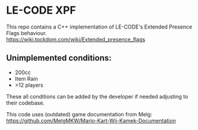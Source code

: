 # LE-CODE XPF
This repo contains a C++ implementation of LE-CODE's Extended Presence Flags behaviour. <br>
https://wiki.tockdom.com/wiki/Extended_presence_flags

## Unimplemented conditions:
- 200cc
- Item Rain
- &gt;12 players
  
These all conditions can be added by the developer if needed adjusting to their codebase.

This code uses (outdated) game documentation from Melg: <br>
https://github.com/MelgMKW/Mario-Kart-Wii-Kamek-Documentation
